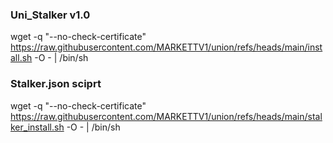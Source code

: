 
 ### Uni_Stalker v1.0

wget -q "--no-check-certificate" https://raw.githubusercontent.com/MARKETTV1/union/refs/heads/main/install.sh -O - | /bin/sh

### Stalker.json sciprt

wget -q "--no-check-certificate" https://raw.githubusercontent.com/MARKETTV1/union/refs/heads/main/stalker_install.sh -O - | /bin/sh
